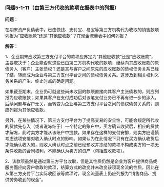 ### 问题5-1-11（由第三方代收的款项在报表中的列报）

**问题：**

在期末资产负债表中，已由快钱、支付宝、易宝等第三方机构代为收取的销售款项列报为“应收账款”还是“其他应收款”？在现金流量表中如何列报？

**解答：**

1、企业期末应收第三方支付平台的款项应界定为“其他应收款”还是“应收账款”，主要取决于：企业能否就这些已由第三方机构代收的款项，继续向其应收账款的原债务人（客户）主张债权？还是其与客户之间原先的应收账款的债权债务关系已经了结，转而成为企业与第三方支付平台之间的债权债务关系。这涉及到相关权利义务关系的产生、终止时点的确定问题。

如果截至期末，企业仍可就这些尚未收回的款项直接向其客户主张债权的，则应列报为应收账款；如果其客户在支付成功后对该笔支付业务已不再有进一步的涉入，后续问题与客户无关，而转变为企业与第三方支付平台之间的债权债务关系的，则应列报为其他应收款。

另外，在某些情况下，第三方支付平台为了提高交易的安全性，可能会规定所代收的货款先存入（或者说冻结于）一个特定的账户中，买方确认收货后，相应的货款才解冻，此时卖方才能从该账户中提款。如果存在这样的支付安排，则卖方应谨慎考虑该项安排对收入确认时点的影响。如果认为在此情况下只有在买方确认收货后才能确认收入的，则收入确认时点之前已经预收并冻结的款项不构成卖方的一项无条件收款的合同权利，不能确认为卖方的资产（包括应收款项）。

2、该款项虽然是通过第三方平台收取，但是其性质仍然是企业为客户提供商品或服务而应向客户收取的款项，结算方式的改变并未改变该项现金流的性质，因此在从第三方支付平台实际收回该等款项时，现金流量表上仍应列报为“销售商品、提供劳务收到的现金”。